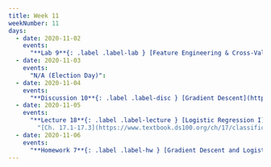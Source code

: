 ```yaml
---
title: Week 11
weekNumber: 11
days:
  - date: 2020-11-02
    events:
      "**Lab 9**{: .label .label-lab } [Feature Engineering & Cross-Validation](http://data100.datahub.berkeley.edu/hub/user-redirect/git-sync?repo=https://github.com/DS-100/fa20&subPath=lab/lab09/) (due Nov. 2)":
  - date: 2020-11-03
    events:
      "N/A (Election Day)":
  - date: 2020-11-04
    events:
      "**Discussion 10**{: .label .label-disc } [Gradient Descent](https://drive.google.com/file/d/1GFDjhDqvh4TaN9f84XZ4Mn0IMNRVS7x-/view?usp=sharing) [(video)](https://www.youtube.com/playlist?list=PLQCcNQgUcDfqNN9kV94osELsBBCC8VvDZ) [(solutions)](https://drive.google.com/file/d/13S6NkwscVxM-rA_0_c6yQBlFZ6tPlx8t/view?usp=sharing)":
  - date: 2020-11-05
    events:
      "**Lecture 18**{: .label .label-lecture } [Logistic Regression I](lecture/lec18) (QC due Nov. 9)":
        "[Ch. 17.1-17.3](https://www.textbook.ds100.org/ch/17/classification_prob.html)"
  - date: 2020-11-06
    events:
      "**Homework 7**{: .label .label-hw } [Gradient Descent and Logistic Regression](http://data100.datahub.berkeley.edu/hub/user-redirect/git-sync?repo=https://github.com/DS-100/fa20&subPath=hw/hw7/) (due Nov. 12)":
---
```

